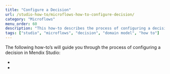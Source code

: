```yaml
---
title: "Configure a Decision"
url: /studio-how-to/microflows-how-to-configure-decision/
category: "Microflows"
menu_order: 60
description: "This how-to describes the process of configuring a decision in Mendix Studio."
tags: ["studio", "microflows", "decision", "domain model", "how to"]
---
```


The following how-to’s will guide you through the process of configuring a decision in Mendix Studio:

* 
* 


